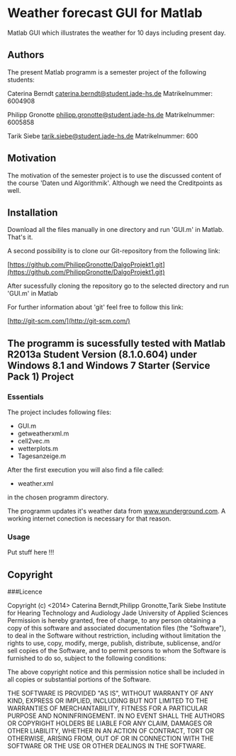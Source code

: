 Weather forecast GUI for Matlab
===============================
Matlab GUI which illustrates the weather for 10 days including present day.									
									

Authors
------------------------------
The present Matlab programm is a semester project of the following students:

Caterina Berndt
caterina.berndt@student.jade-hs.de
Matrikelnummer: 6004908

Philipp Gronotte
philipp.gronotte@student.jade-hs.de
Matrikelnummer: 6005858

Tarik Siebe
tarik.siebe@student.jade-hs.de
Matrikelnummer: 600

Motivation
-------------------------------
The motivation of the semester project is to use the discussed content of the course 'Daten und Algorithmik'. Although we need the Creditpoints as well.

Installation
-------------------------------
<p> Download all the files manually in one directory and run 'GUI.m' in Matlab. That's it.</p>

<p>A second possibility is to clone our Git-repository from the following link:</p>

[https://github.com/PhilippGronotte/DalgoProjekt1.git](https://github.com/PhilippGronotte/DalgoProjekt1.git)

  <p>After sucessfully cloning the repository go to the selected directory and run 'GUI.m' in Matlab

  For further information about 'git' feel free to follow this link:</p>

  [http://git-scm.com/](http://git-scm.com/)

The programm is sucessfully tested with Matlab R2013a Student Version (8.1.0.604) under Windows 8.1 and Windows 7 Starter (Service Pack 1)
Project
-------------------------------
### Essentials

The project includes following files:

- GUI.m
- getweatherxml.m
- cell2vec.m
- wetterplots.m
- Tagesanzeige.m

After the first execution you will also find a file called:

- weather.xml

in the chosen programm directory.

The programm updates it's weather data from www.wunderground.com. A working internet conection is necessary for that reason.

### Usage

Put stuff here !!!

Copyright
---------------------------------

###Licence 

Copyright (c) <2014> Caterina Berndt,Philipp Gronotte,Tarik Siebe
Institute for Hearing Technology and Audiology
Jade University of Applied Sciences 
Permission is hereby granted, free of charge, to any person obtaining 
a copy of this software and associated documentation files 
(the "Software"), to deal in the Software without restriction, including 
without limitation the rights to use, copy, modify, merge, publish, 
distribute, sublicense, and/or sell copies of the Software, and to
permit persons to whom the Software is furnished to do so, subject
to the following conditions:

The above copyright notice and this permission notice shall be included 
in all copies or substantial portions of the Software.


THE SOFTWARE IS PROVIDED "AS IS", WITHOUT WARRANTY OF ANY KIND, 
EXPRESS OR IMPLIED, INCLUDING BUT NOT LIMITED TO THE WARRANTIES 
OF MERCHANTABILITY, FITNESS FOR A PARTICULAR PURPOSE AND NONINFRINGEMENT. 
IN NO EVENT SHALL THE AUTHORS OR COPYRIGHT HOLDERS BE LIABLE FOR ANY 
CLAIM, DAMAGES OR OTHER LIABILITY, WHETHER IN AN ACTION OF CONTRACT, 
TORT OR OTHERWISE, ARISING FROM, OUT OF OR IN CONNECTION WITH THE 
SOFTWARE OR THE USE OR OTHER DEALINGS IN THE SOFTWARE.